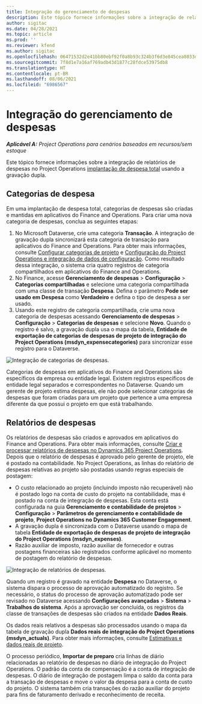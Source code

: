 ```yaml
---
title: Integração do gerenciamento de despesas
description: Este tópico fornece informações sobre a integração de relatórios de despesas no Project Operations usando a gravação dupla.
author: sigitac
ms.date: 04/28/2021
ms.topic: article
ms.prod: ''
ms.reviewer: kfend
ms.author: sigitac
ms.openlocfilehash: 06471532d2e41bb80ebf92f0a8b93c324b3f6d3e845cea8033d85d291ea237eb
ms.sourcegitcommit: 7f8d1e7a16af769adb43d1877c28fdce53975db8
ms.translationtype: HT
ms.contentlocale: pt-BR
ms.lasthandoff: 08/06/2021
ms.locfileid: "6986567"
---
```

# <a name="expense-management-integration"></a>Integração do gerenciamento de despesas

_**Aplicável A:** Project Operations para cenários baseados em recursos/sem estoque_

Este tópico fornece informações sobre a integração de relatórios de despesas no Project Operations [implantação de despesa total](../expense/expense-overview.md) usando a gravação dupla.

## <a name="expense-categories"></a>Categorias de despesa

Em uma implantação de despesa total, categorias de despesas são criadas e mantidas em aplicativos do Finance and Operations. Para criar uma nova categoria de despesas, conclua as seguintes etapas:

1. No Microsoft Dataverse, crie uma categoria **Transação**. A integração de gravação dupla sincronizará esta categoria de transação para aplicativos do Finance and Operations. Para obter mais informações, consulte [Configurar categorias de projeto](/dynamics365/project-operations/project-accounting/configure-project-categories) e [Configuração do Project Operations e integração de dados de configuração](resource-dual-write-setup-integration.md). Como resultado dessa integração, o sistema cria quatro registros de categoria compartilhados em aplicativos do Finance and Operations.
2. No Finance, acesse **Gerenciamento de despesas** > **Configuração** > **Categorias compartilhadas** e selecione uma categoria compartilhada com uma classe de transação **Despesa**. Defina o parâmetro **Pode ser usado em Despesa** como **Verdadeiro** e defina o tipo de despesa a ser usado.
3. Usando este registro de categoria compartilhada, crie uma nova categoria de despesas acessando **Gerenciamento de despesas** > **Configuração** > **Categorias de despesas** e selecione **Novo**. Quando o registro é salvo, a gravação dupla usa o mapa da tabela, **Entidade de exportação de categorias de despesas de projeto de integração do Project Operations (msdyn\_expensecategories)** para sincronizar esse registro para o Dataverse.

  ![Integração de categorias de despesas.](./media/DW6ExpenseCategories.png)

Categorias de despesas em aplicativos do Finance and Operations são específicos da empresa ou entidade legal. Existem registros específicos de entidade legal separados e correspondentes no Dataverse. Quando um gerente de projeto estima despesas, ele não pode selecionar categorias de despesas que foram criadas para um projeto que pertence a uma empresa diferente da que possui o projeto em que está trabalhando. 

## <a name="expense-reports"></a>Relatórios de despesas

Os relatórios de despesas são criados e aprovados em aplicativos do Finance and Operations. Para obter mais informações, consulte [Criar e processar relatórios de despesas no Dynamics 365 Project Operations](/learn/modules/create-process-expense-reports/). Depois que o relatório de despesas é aprovado pelo gerente de projeto, ele é postado na contabilidade. No Project Operations, as linhas do relatório de despesas relativas ao projeto são postadas usando regras especiais de postagem:

  - O custo relacionado ao projeto (incluindo imposto não recuperável) não é postado logo na conta de custo do projeto na contabilidade, mas é postado na conta de integração de despesas. Esta conta está configurada na guia **Gerenciamento e contabilidade de projetos** > **Configuração** > **Parâmetros de gerenciamento e contabilidade de projeto**, **Project Operations no Dynamics 365 Customer Engagement**.
  - A gravação dupla é sincronizada com o Dataverse usando o mapa de tabela **Entidade de exportação de despesas de projeto de integração do Project Operations (msdyn\_expenses)**.
  - Razão auxiliar de imposto, razão auxiliar de fornecedor e outras postagens financeiras são registrados conforme aplicável no momento de postagem do relatório de despesas.

  ![Integração de relatórios de despesas.](./media/DW6ExpenseReports.png)

Quando um registro é gravado na entidade **Despesa** no Dataverse, o sistema dispara o processo de aprovação automatizado do registro. Se necessário, o status do processo de aprovação automatizado pode ser revisado no Dataverse acessando **Configurações avançadas** > **Sistema** > **Trabalhos do sistema**. Após a aprovação ser concluída, os registros da classe de transações de despesas são criados na entidade **Dados Reais**.

Os dados reais relativos a despesas são processados usando o mapa da tabela de gravação dupla **Dados reais de integração do Project Operations (msdyn\_actuals)**. Para obter mais informações, consulte [Estimativas e dados reais de projeto](resource-dual-write-estimates-actuals.md).

O processo periódico, **Importar de preparo** cria linhas de diário relacionadas ao relatório de despesas no diário de integração do Project Operations. O padrão da conta de compensação é a conta de integração de despesas. O diário de integração de postagem limpa o saldo da conta para a transação de despesas e move o valor da despesa para a conta de custo do projeto. O sistema também cria transações do razão auxiliar do projeto para fins de faturamento derivado e reconhecimento de receita.
